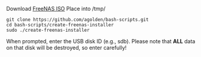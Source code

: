 Download [FreeNAS ISO](https://drive.google.com/file/d/1v5H00dupmXJddzUTXS6acw_ClXxM3W1O/view?usp=sharing)
Place into /tmp/

```
git clone https://github.com/agolden/bash-scripts.git
cd bash-scripts/create-freenas-installer
sudo ./create-freenas-installer
```

When prompted, enter the USB disk ID (e.g., sdb).  Please note that **ALL** data on that disk will be destroyed, so enter carefully!

